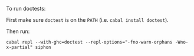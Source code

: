 To run doctests:

First make sure `doctest` is on the `PATH` (i.e. `cabal install doctest`).

Then run:

```
cabal repl --with-ghc=doctest --repl-options="-fno-warn-orphans -Wno-x-partial" siphon
```
